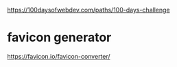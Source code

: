 https://100daysofwebdev.com/paths/100-days-challenge

# favicon generator
https://favicon.io/favicon-converter/